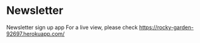 # Newsletter
Newsletter sign up app
For a live view, please check https://rocky-garden-92697.herokuapp.com/
